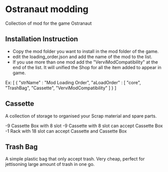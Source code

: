 # Ostranaut modding

Collection of mod for the game Ostranaut



## Installation Instruction
- Copy the mod folder you want to install in the mod folder of the game. 
- edit the loading_order.json and add the name of the mod to the list. 
- If you use more than one mod add the "VerviModCompatibility" at the end of the list.
It will unified the Shop for all the item added to appear in game.

Ex:
[
 {
  "strName" : "Mod Loading Order",
  "aLoadOrder" : [
  "core",
  "TrashBag",
  "Cassette",
  "VerviModCompatibility"
  ]
 }
]

## Cassette
A collection of storage to organised your Scrap material and spare parts.

-9 Cassette Box with 8 slot
-9 Cassette with 8 slot can accept Cassette Box
-1 Rack with 18 slot can accept Cassette and Cassette Box

## Trash Bag
A simple plastic bag that only accept trash. Very cheap, perfect for jettisoning large amount of trash in one go.
